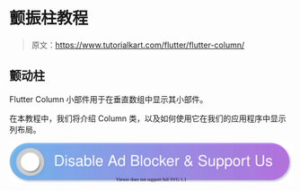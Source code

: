 # 颤振柱教程

> 原文：<https://www.tutorialkart.com/flutter/flutter-column/>

## 颤动柱

Flutter Column 小部件用于在垂直数组中显示其小部件。

在本教程中，我们将介绍 Column 类，以及如何使用它在我们的应用程序中显示列布局。

[![](img/925da31b32d6bc3827932f6c8afb11bb.png)](https://www.tutorialkart.com/)